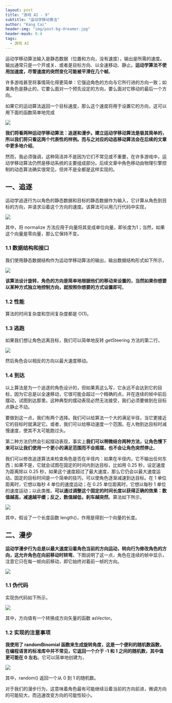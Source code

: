 ```yaml
---
layout: post
title: "游戏 AI - 9"
subtitle: "运动学移动算法"
author: "Kang Cai"
header-img: "img/post-bg-dreamer.jpg"
header-mask: 0.4
tags:
  - 游戏 AI
---
```


运动学移动算法输入是静态数据（位置和方向，没有速度），输出是所需的速度。输出通常只是一个开或关、或者是目标方向、以全速移动、静止。**运动学算法不使用加速度，尽管速度的突然变化可能被平滑在几个帧**。

许多游戏甚至将事情简化得更简单：它强迫角色的方向与它所行进的方向一致；如果角色是静止的，它要么面对一个预先设定的方向，要么面对它移动的最后一个方向。

如果它的运动算法返回一个目标速度，那么这个速度将用于设置它的方向，这可以用下面的函数简单地完成

<img src="https://kangcai.github.io/img/in-post/post-gameai/9.1.PNG"/>

**我们将看两种运动学移动算法：追逐和漫步。建立运动学移动算法是极其简单的，所以我们将只看这两个代表性的样例。而与之对应的动态移动算法会在后续的文章中更多地介绍**。

然而，我必须强调，这种简洁并不是因为它们不常见或不重要，在许多游戏中，运动学移动算法仍然是移动系统的主要组成部分。后续文章中角色移动由物理引擎控制的动态算法确实很常见，但并不是全都是这样实现的。

## 一、追逐

运动学追逐行为以角色的静态数据和目标的静态数据作为输入，它计算从角色到目标的方向，并请求沿着这个方向的速度。该算法可以用几行代码中实现，

<img src="https://kangcai.github.io/img/in-post/post-gameai/9.2.PNG"/>

其中，将 normalize 方法应用于向量将其变成单位向量，即长度为1；当然，如果这个向量是零向量，那么它保持不变。

### 1.1 数据结构和接口

我们使用静态数据结构作为运动学移动算法的输出，输出数据结构形式如下所示，

<img src="https://kangcai.github.io/img/in-post/post-gameai/9.3.PNG"/>

**该算法设计旋转，角色的方向是简单地根据他们的移动来设置的，当然如果你想要以某种方式独立地控制方向，就按照你想要的方式设置即可**。

### 1.2 性能

算法的时间复杂度和空间复杂度都是 O(1)。

### 1.3 逃跑

如果我们想让角色远离目标，我们可以简单地反转 getSteering 方法的第二行，

<img src="https://kangcai.github.io/img/in-post/post-gameai/9.4.PNG"/>

然后角色会以相反的方向以最大速度移动。

### 1.4 到达

以上算法是为一个追逐的角色设计的，但如果真这么写，它永远不会达到它的目标，因为它总是以全速移动，它很可能会超过一个精确的点，并在连续的帧中前后摆动，试图到达那里。这种典型的摆动表现必然无法接受，我们必须要做到在目标点静止不动。

要做到这一点，我们有两个选择。我们可以给算法一个大的满足半径，当它更接近它的目标时就满足它。或者，我们可以给移动速度一个范围，在人物到达目标时减慢速度，使其不太可能跑过头。

第二种方法仍然会引起摆动表现，事实上**我们可以稍微结合两种方法，让角色慢下来可以让我们使用一个更小的满足范围而不会摇摆，也不会让角色突然停止**。

我们可以修改追逐算法来检查角色是否在半径内：如果在半径内，它不输出任何东西；如果不是，它就会试图在固定的时间内到达目标，比如用 0.25 秒，设定速度为距离除以 0.25 秒，如果这个速度超过了最大速度，那么它仍会以最大速度运动。固定的目标时间是一个简单的技巧，可以使角色逐渐减速到达目标。在 1 单位距离时，它想以每秒 4 单位的速度运动；在 0.25 单位距离时，它想以每秒 1 单位的速度运动；以此类推。**可以通过调整这个固定的时间长度以获得正确的效果：数值越高，减速越平缓；反之，数值越低，刹车越突然**。算法如下所示，

<img src="https://kangcai.github.io/img/in-post/post-gameai/9.5.PNG"/>

其中，假设了一个长度函数 length()，作用是得到一个向量的长度。

## 二、漫步

**运动学漫步行为总是以最大速度沿着角色当前的方向运动，转向行为修改角色的方向，这允许角色在向前移动时转弯**。下图说明了这一点，角色在连续的帧中显示，注意它只在每一帧向前移动，即它始终对着前一帧的方向。

<img src="https://kangcai.github.io/img/in-post/post-gameai/9.6.PNG"/>

### 1.1 伪代码

实现伪代码如下所示，

<img src="https://kangcai.github.io/img/in-post/post-gameai/9.7.PNG"/>

其中，方向值有一个转换成方向矢量的函数 asVector。

### 1.2 实现的注意事项

**我使用了 randomBinomial 函数来生成旋转角度，这是一个便利的随机数函数，在编程语言的标准库中并不常见，它返回一个介于 -1 和 1 之间的随机数，其中值更可能在 0 左右**。它可以简单地创建为，

<img src="https://kangcai.github.io/img/in-post/post-gameai/9.8.PNG"/>

其中，random() 返回一个从 0 到 1 的随机数。

对于我们的漫步行为，这意味着角色最有可能继续沿着当前的方向前进，微调方向的可能较大，而迅速改变方向的可能性较小。